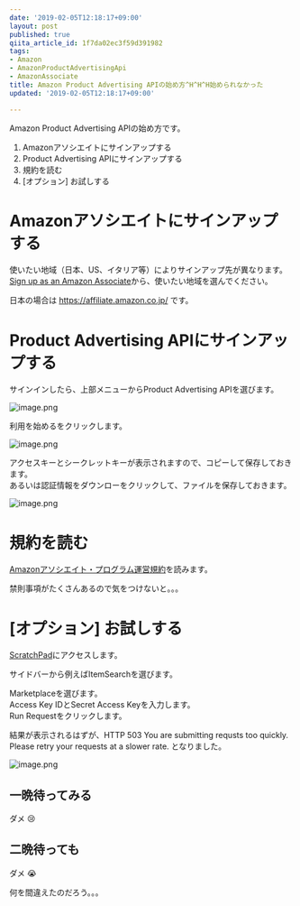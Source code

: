 ```yaml
---
date: '2019-02-05T12:18:17+09:00'
layout: post
published: true
qiita_article_id: 1f7da02ec3f59d391982
tags:
- Amazon
- AmazonProductAdvertisingApi
- AmazonAssociate
title: Amazon Product Advertising APIの始め方^H^H^H始められなかった
updated: '2019-02-05T12:18:17+09:00'

---
```

Amazon Product Advertising APIの始め方です。  
  
1. Amazonアソシエイトにサインアップする  
2. Product Advertising APIにサインアップする  
3. 規約を読む  
4. [オプション] お試しする  
  
# Amazonアソシエイトにサインアップする  
  
使いたい地域（日本、US、イタリア等）によりサインアップ先が異なります。  
[Sign up as an Amazon Associate](https://docs.aws.amazon.com/AWSECommerceService/latest/DG/becomingAssociate.html)から、使いたい地域を選んでください。  
  
日本の場合は https://affiliate.amazon.co.jp/ です。  
  
# Product Advertising APIにサインアップする  
  
サインインしたら、上部メニューからProduct Advertising APIを選びます。  
  
![image.png](/assets/images/8d20e0f8-a1b9-0ab3-390f-d780b7cfca7a.png)  
  
利用を始めるをクリックします。  
  
![image.png](/assets/images/1908ee0a-4cc0-243f-f04f-90739046dd47.png)  
  
アクセスキーとシークレットキーが表示されますので、コピーして保存しておきます。  
あるいは認証情報をダウンローをクリックして、ファイルを保存しておきます。  
  
![image.png](/assets/images/e32854d2-4183-451d-88c0-f1d5308632d1.png)  
  
  
# 規約を読む  
  
[Amazonアソシエイト・プログラム運営規約](https://affiliate.amazon.co.jp/help/operating/agreement)を読みます。  
  
禁則事項がたくさんあるので気をつけないと。。。  
  
# [オプション] お試しする  
  
[ScratchPad](https://webservices.amazon.co.jp/scratchpad/index.html)にアクセスします。  
  
サイドバーから例えばItemSearchを選びます。  
  
Marketplaceを選びます。  
Access Key IDとSecret Access Keyを入力します。  
Run Requestをクリックします。  
  
結果が表示されるはずが、HTTP 503 You are submitting requsts too quickly. Please retry your requests at a slower rate. となりました。  
  
![image.png](/assets/images/f474ef6c-99c6-719f-d7ae-c3ac831c3d70.png)  
  
## 一晩待ってみる  
  
ダメ :cry:   
  
## 二晩待っても  
  
ダメ :sob:  
  
何を間違えたのだろう。。。  
